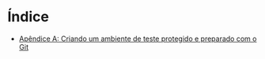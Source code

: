 # Índice

* [Apêndice A: Criando um ambiente de teste protegido e preparado com o Git](appendix-1.-create-a-protected-ojs-3-sandbox-staged-with-git.md)